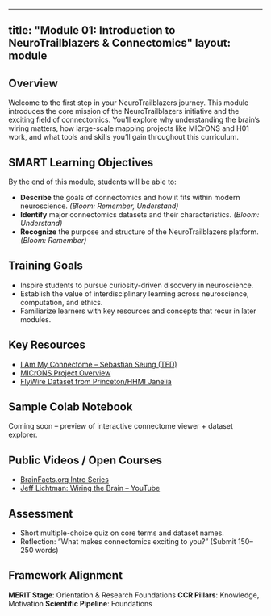 ---

title: "Module 01: Introduction to NeuroTrailblazers & Connectomics"
layout: module
--------------

## Overview

Welcome to the first step in your NeuroTrailblazers journey. This module introduces the core mission of the NeuroTrailblazers initiative and the exciting field of connectomics. You'll explore why understanding the brain’s wiring matters, how large-scale mapping projects like MICrONS and H01 work, and what tools and skills you’ll gain throughout this curriculum.

## SMART Learning Objectives

By the end of this module, students will be able to:

* **Describe** the goals of connectomics and how it fits within modern neuroscience. *(Bloom: Remember, Understand)*
* **Identify** major connectomics datasets and their characteristics. *(Bloom: Understand)*
* **Recognize** the purpose and structure of the NeuroTrailblazers platform. *(Bloom: Remember)*

## Training Goals

* Inspire students to pursue curiosity-driven discovery in neuroscience.
* Establish the value of interdisciplinary learning across neuroscience, computation, and ethics.
* Familiarize learners with key resources and concepts that recur in later modules.

## Key Resources

* [I Am My Connectome – Sebastian Seung (TED)](https://www.ted.com/talks/sebastian_seung_i_am_my_connectome)
* [MICrONS Project Overview](https://www.microns-explorer.org/)
* [FlyWire Dataset from Princeton/HHMI Janelia](https://flywire.ai/)

## Sample Colab Notebook

Coming soon – preview of interactive connectome viewer + dataset explorer.

## Public Videos / Open Courses

* [BrainFacts.org Intro Series](https://www.brainfacts.org/)
* [Jeff Lichtman: Wiring the Brain – YouTube](https://www.youtube.com/watch?v=qCunr9IeGX8)

## Assessment

* Short multiple-choice quiz on core terms and dataset names.
* Reflection: “What makes connectomics exciting to you?” (Submit 150–250 words)

## Framework Alignment

**MERIT Stage**: Orientation & Research Foundations
**CCR Pillars**: Knowledge, Motivation
**Scientific Pipeline**: Foundations
